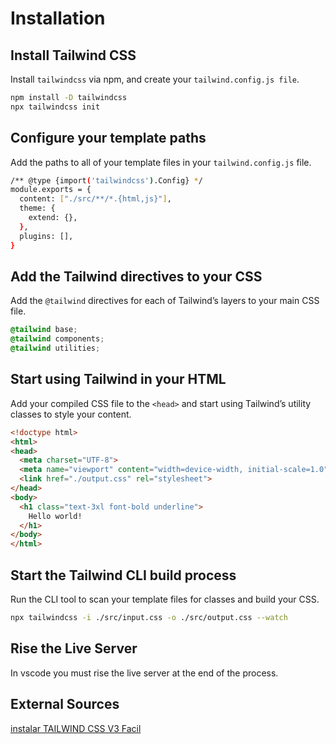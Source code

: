 # Installation

## Install Tailwind CSS

Install `tailwindcss` via npm, and create your `tailwind.config.js file`.

```sh
npm install -D tailwindcss
npx tailwindcss init
```

## Configure your template paths

Add the paths to all of your template files in your `tailwind.config.js` file.

```sh
/** @type {import('tailwindcss').Config} */
module.exports = {
  content: ["./src/**/*.{html,js}"],
  theme: {
    extend: {},
  },
  plugins: [],
}
```

## Add the Tailwind directives to your CSS

Add the `@tailwind` directives for each of Tailwind’s layers to your main CSS file.

```css
@tailwind base;
@tailwind components;
@tailwind utilities;
```

## Start using Tailwind in your HTML
Add your compiled CSS file to the `<head>` and start using Tailwind’s utility classes to style your content.

```html
<!doctype html>
<html>
<head>
  <meta charset="UTF-8">
  <meta name="viewport" content="width=device-width, initial-scale=1.0">
  <link href="./output.css" rel="stylesheet">
</head>
<body>
  <h1 class="text-3xl font-bold underline">
    Hello world!
  </h1>
</body>
</html>
```

## Start the Tailwind CLI build process
Run the CLI tool to scan your template files for classes and build your CSS.

```sh
npx tailwindcss -i ./src/input.css -o ./src/output.css --watch
```

## Rise the Live Server
In vscode you must rise the live server at the end of the process.

## External Sources

[instalar TAILWIND CSS V3 Facil](https://www.youtube.com/watch?v=PcrTJS9mWKY&ab_channel=JUANRAMONCORNEJO)
